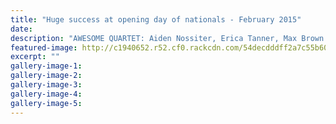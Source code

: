 ```yaml
---
title: "Huge success at opening day of nationals - February 2015"
date: 
description: "AWESOME QUARTET: Aiden Nossiter, Erica Tanner, Max Brown and Toby Brooke at Lake Karapiro, from the Wanganui Chronicle article 14 Feb 2015..."
featured-image: http://c1940652.r52.cf0.rackcdn.com/54decdddff2a7c55b600256e/Wanganui-Kayak-Club.jpg
excerpt: ""
gallery-image-1: 
gallery-image-2: 
gallery-image-3: 
gallery-image-4: 
gallery-image-5: 
---
```

